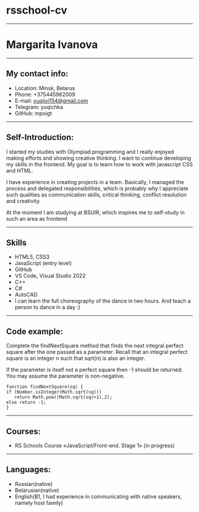 # rsschool-cv
---
# Margarita Ivanova
---
## My contact info:
- Location: Minsk, Belarus
- Phone: +375445962009
- E-mail: yuqiivi154@gmail.com
- Telegram: yuqichka
- GitHub: mpoigt
---
## Self-Introduction:
  I started my studies with Olympiad programming and I really enjoyed making efforts and showing creative thinking. I want to continue developing my skills in the frontend. My goal is to learn how to work with javascript CSS and HTML.


  I have experience in creating projects in a team. Basically, I managed the process and delegated responsibilities, which is probably why I appreciate such qualities as communication skills, critical thinking, conflict resolution and creativity.

  
At the moment I am studying at BSUIR, which inspires me to self-study in such an area as frontend

---
## Skills
- HTML5, CSS3
- JavaScript (entry level)
- GitHub
- VS Code, Visual Studio 2022
- C++
- C#
- AutoCAD
- I can learn the full choreography of the dance in two hours. And teach a person to dance in a day :)
---
## Code example:
Complete the findNextSquare method that finds the next integral perfect square after the one passed as a parameter. Recall that an integral perfect square is an integer n such that sqrt(n) is also an integer.

If the parameter is itself not a perfect square then -1 should be returned. You may assume the parameter is non-negative.

    function findNextSquare(sq) {
    if (Number.isInteger(Math.sqrt(sq)))
       return Math.pow((Math.sqrt(sq)+1),2);
    else return -1;
    }
     
---
## Courses:
- RS Schools Course «JavaScript/Front-end. Stage 1» (in progress)
---
## Languages:
- Russian(native)
- Belarusian(native)
- English(B1, I had experience in communicating with native speakers, namely host family)



